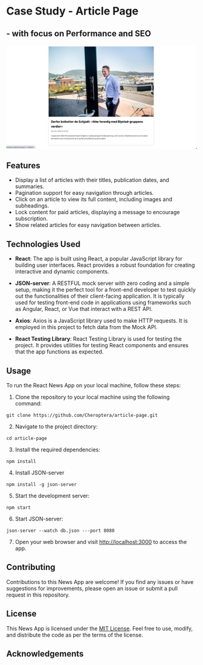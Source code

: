 # Case Study - Article Page 
## - with focus on Performance and SEO

![](https://github.com/Cheroptera/article-page/blob/master/src/images/Screenshot%202023-08-08%20at%2008.11.03.png)

## Features

- Display a list of articles with their titles, publication dates, and summaries.
- Pagination support for easy navigation through articles.
- Click on an article to view its full content, including images and subheadings.
- Lock content for paid articles, displaying a message to encourage subscription.
- Show related articles for easy navigation between articles.


## Technologies Used

- **React**: The app is built using React, a popular JavaScript library for building user interfaces. React provides a robust foundation for creating interactive and dynamic components.

- **JSON-server**: A RESTFUL mock server with zero coding and a simple setup, making it the perfect tool for a front-end developer to test quickly out the functionalities of their client-facing application. It is typically used for testing front-end code in applications using frameworks such as Angular, React, or Vue that interact with a REST API.

- **Axios**: Axios is a JavaScript library used to make HTTP requests. It is employed in this project to fetch data from the Mock API.

- **React Testing Library**: React Testing Library is used for testing the project. It provides utilities for testing React components and ensures that the app functions as expected.
  
## Usage

To run the React News App on your local machine, follow these steps:

1. Clone the repository to your local machine using the following command:

```
git clone https://github.com/Cheroptera/article-page.git
```

2. Navigate to the project directory:

```
cd article-page
```

3. Install the required dependencies:

```
npm install
```

4. Install JSON-server

```
npm install -g json-server
```

5. Start the development server:

```
npm start
```

6. Start JSON-server: 

```
json-server --watch db.json ---port 8080
```


7. Open your web browser and visit [http://localhost:3000](http://localhost:3000) to access the app.

## Contributing

Contributions to this News App are welcome! If you find any issues or have suggestions for improvements, please open an issue or submit a pull request in this repository.

## License

This News App is licensed under the [MIT License](LICENSE). Feel free to use, modify, and distribute the code as per the terms of the license.

## Acknowledgements

